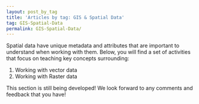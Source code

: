 ```yaml
---
layout: post_by_tag
title: 'Articles by tag: GIS & Spatial Data'
tag: GIS-Spatial-Data
permalink: GIS-Spatial-Data/
---
```


Spatial data have unique metadata and attributes that are important to understand when working with them. Below, you will find a set of activities that focus on teaching key concepts surrounding:

1. Working with vector data
2. Working with Raster data

This section is still being developed! We look forward to any comments and feedback that you have!